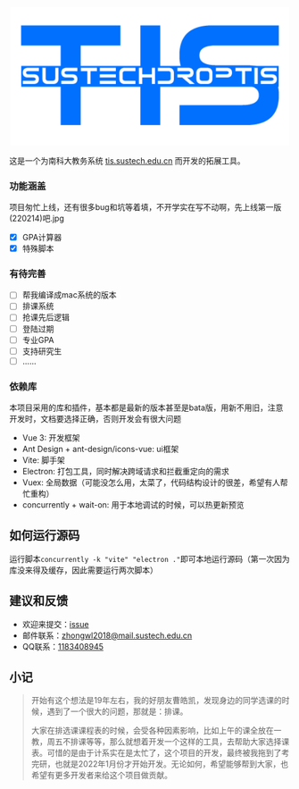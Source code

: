 <div align=center><img width="500" src="src/assets/LOGO.png"/></div>

这是一个为南科大教务系统 [tis.sustech.edu.cn](https://tis.sustech.edu.cn) 而开发的拓展工具。

### 功能涵盖
项目匆忙上线，还有很多bug和坑等着填，不开学实在写不动啊，先上线第一版(220214)吧.jpg
- [x] GPA计算器
- [x] 特殊脚本

### 有待完善
- [ ] 帮我编译成mac系统的版本
- [ ] 排课系统
- [ ] 抢课先后逻辑
- [ ] 登陆过期
- [ ] 专业GPA
- [ ] 支持研究生
- [ ] ......

### 依赖库

本项目采用的库和插件，基本都是最新的版本甚至是bata版，用新不用旧，注意开发时，文档要选择正确，否则开发会有很大问题

- Vue 3: 开发框架
- Ant Design + ant-design/icons-vue: ui框架
- Vite: 脚手架
- Electron: 打包工具，同时解决跨域请求和拦截重定向的需求
- Vuex: 全局数据（可能没怎么用，太菜了，代码结构设计的很差，希望有人帮忙重构）
- concurrently + wait-on: 用于本地调试的时候，可以热更新预览

## 如何运行源码
运行脚本`concurrently -k "vite" "electron ."`即可本地运行源码（第一次因为库没来得及缓存，因此需要运行两次脚本）

## 建议和反馈
- 欢迎来提交：[issue](https://github.com/Zoom1111/SUSTechDropTis/issues)
- 邮件联系：zhongwl2018@mail.sustech.edu.cn
- QQ联系：[1183408945](http://wpa.qq.com/msgrd?v=3&uin=1183408945&site=qq&menu=yes)

## 小记
>
>开始有这个想法是19年左右，我的好朋友曹皓凯，发现身边的同学选课的时候，遇到了一个很大的问题，那就是：排课。
>
>大家在排选课课程表的时候，会受各种因素影响，比如上午的课全放在一教，周五不排课等等，那么就想着开发一个这样的工具，去帮助大家选择课表。可惜的是由于计系实在是太忙了，这个项目的开发，最终被我拖到了考完研，也就是2022年1月份才开始开发。无论如何，希望能够帮到大家，也希望有更多开发者来给这个项目做贡献。


